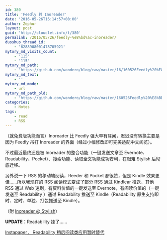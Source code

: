 ```yaml
---
id: 380
title: 'Feedly 转 Inoreader'
date: '2016-05-26T16:14:57+08:00'
author: Zephur
layout: post
guid: 'http://cloudlet.info/t/380'
permalink: /2016/05/26/feedly-%e8%bd%ac-inoreader/
duoshuo_thread_id:
    - '6288908001478705921'
mytory_md_visits_count:
    - '115'
    - '115'
mytory_md_path:
    - 'https://github.com/wandero/blog/raw/master/16/160526Feedly%20%E8%BD%AC%20Inoreader.md'
mytory_md_text:
    - ''
mytory_md_mode:
    - url
mytory_md_path_old:
    - 'https://github.com/wandero/blog/raw/master/160526Feedly%20%E8%BD%AC%20Inoreader.md'
categories:
    - Notes
tags:
    - read
    - RSS
---
```


（就免费版功能而言）Inoreader 比 Feedly 强大早有耳闻，迟迟没有转换主要是因为 Feedly 吊打 Inoreader 的界面（经过小幅修改即可完美适配中文阅览）。

不过最近最终还是被 Inoreader 的整合功能（一键发送文章至 Evernote、Readability、Pocket）、搜索功能、读取全文功能成功安利，在艰难 Stylish 后彻底迁移。

另外说一下 RSS 的移动端阅读，Reeder 和 Pocket 都很赞，但是 Kindle 效果更佳……所以我现在的 RSS 阅读模式变成了部分 RSS 通过 Kindlear 推送，其他 RSS 通过 Web 速刷，有资料价值的一键发送至 Evernote，有阅读价值的（一键发送至 Readability ）通过 Readability 推送至 Kindle（Readability 原生支持即时、定时、单独、打包推送至 Kindle）。

（附 [Inoreader @ Stylish](http://cloudlet.info/t/379)）

**UPDATE**：Readability 挂了……

[Instapaper， Readability 稍后阅读类应用暂时替代 ](http://cloudlet.info/t/396)